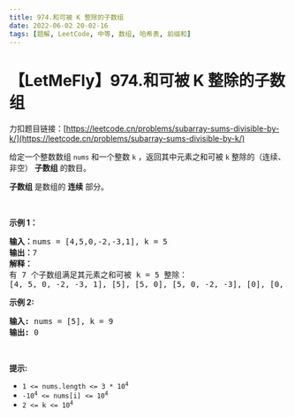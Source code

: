 ```yaml
---
title: 974.和可被 K 整除的子数组
date: 2022-06-02 20-02-16
tags: [题解, LeetCode, 中等, 数组, 哈希表, 前缀和]
---
```


# 【LetMeFly】974.和可被 K 整除的子数组

力扣题目链接：[https://leetcode.cn/problems/subarray-sums-divisible-by-k/](https://leetcode.cn/problems/subarray-sums-divisible-by-k/)

<p>给定一个整数数组 <code>nums</code>&nbsp;和一个整数 <code>k</code> ，返回其中元素之和可被 <code>k</code>&nbsp;整除的（连续、非空） <strong>子数组</strong> 的数目。</p>

<p><strong>子数组</strong> 是数组的 <strong>连续</strong> 部分。</p>

<p>&nbsp;</p>

<p><strong>示例 1：</strong></p>

<pre>
<strong>输入：</strong>nums = [4,5,0,-2,-3,1], k = 5
<strong>输出：</strong>7
<strong>解释：
</strong>有 7 个子数组满足其元素之和可被 k = 5 整除：
[4, 5, 0, -2, -3, 1], [5], [5, 0], [5, 0, -2, -3], [0], [0, -2, -3], [-2, -3]
</pre>

<p><strong>示例 2:</strong></p>

<pre>
<strong>输入:</strong> nums = [5], k = 9
<strong>输出:</strong> 0
</pre>

<p>&nbsp;</p>

<p><strong>提示:</strong></p>

<ul>
	<li><code>1 &lt;= nums.length &lt;= 3 * 10<sup>4</sup></code></li>
	<li><code>-10<sup>4</sup>&nbsp;&lt;= nums[i] &lt;= 10<sup>4</sup></code></li>
	<li><code>2 &lt;= k &lt;= 10<sup>4</sup></code></li>
</ul>


    